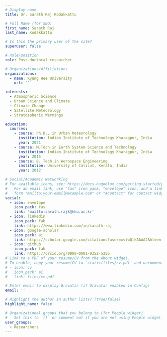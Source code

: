 ```yaml
---
# Display name
title: Dr. Sarath Raj Kodakkattu

# Full Name (for SEO)
first_name: Sarath Raj
last_name: Kodakkattu

# Is this the primary user of the site?
superuser: false

# Role/position
role: Post-doctoral researcher

# Organizations/Affiliations
organizations:
  - name: Kyung Hee University
    url: ''

interests:
  - Atmospheric Science
  - Urban Science and Climate
  - Climate Change
  - Satellite Meteorology
  - Stratospheric Warmings

education:
  courses:
    - course: Ph.D., in Urban Meteorology 
      institution: Indian Institute of Technology Kharagpur, India
      year: 2021
    - course: M.Tech in Earth System Science and Technology
      institution: Indian Institute of Technology Kharagpur, India
      year: 2015
    - course: B. Tech in Aerospace Engineering
      institution: University of Calicut, Kerala, India
      year: 2012

# Social/Academic Networking
# For available icons, see: https://docs.hugoblox.com/getting-started/page-builder/#icons
#   For an email link, use "fas" icon pack, "envelope" icon, and a link in the
#   form "mailto:your-email@example.com" or "#contact" for contact widget.
social:
  - icon: envelope
    icon_pack: fas
    link: 'mailto:sarath.rajk@khu.ac.kr'
  - icon: linkedin
    icon_pack: fab
    link: https://www.linkedin.com/in/sarath-raj
  - icon: google-scholar
    icon_pack: ai
    link: https://scholar.google.com/citations?user=xvlwQlkAAAAJ&hl=en
  - icon: github
    icon_pack: fab
    link: https://orcid.org/0000-0001-9352-5356
# Link to a PDF of your resume/CV from the About widget.
# To enable, copy your resume/CV to `static/files/cv.pdf` and uncomment the lines below.
# - icon: cv
#   icon_pack: ai
#   link: files/cv.pdf

# Enter email to display Gravatar (if Gravatar enabled in Config)
email: ''

# Highlight the author in author lists? (true/false)
highlight_name: false

# Organizational groups that you belong to (for People widget)
#   Set this to `[]` or comment out if you are not using People widget.
user_groups:
  - Researchers
---
```

